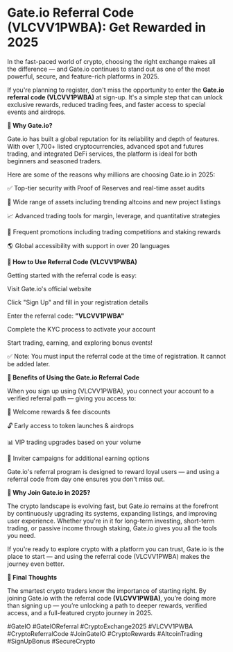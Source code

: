 # Gate.io Referral Code (VLCVV1PWBA): Get Rewarded in 2025

In the fast-paced world of crypto, choosing the right exchange makes all the difference — and Gate.io continues to stand out as one of the most powerful, secure, and feature-rich platforms in 2025.

If you're planning to register, don't miss the opportunity to enter the **Gate.io referral code (VLCVV1PWBA)** at sign-up. It's a simple step that can unlock exclusive rewards, reduced trading fees, and faster access to special events and airdrops.

**🔐 Why Gate.io?**

Gate.io has built a global reputation for its reliability and depth of features. With over 1,700+ listed cryptocurrencies, advanced spot and futures trading, and integrated DeFi services, the platform is ideal for both beginners and seasoned traders.

Here are some of the reasons why millions are choosing Gate.io in 2025:

✅ Top-tier security with Proof of Reserves and real-time asset audits

🚀 Wide range of assets including trending altcoins and new project listings

📈 Advanced trading tools for margin, leverage, and quantitative strategies

🎁 Frequent promotions including trading competitions and staking rewards

🌎 Global accessibility with support in over 20 languages

**📝 How to Use Referral Code (VLCVV1PWBA)**

Getting started with the referral code is easy:

Visit Gate.io's official website

Click "Sign Up" and fill in your registration details

Enter the referral code: **"VLCVV1PWBA"**

Complete the KYC process to activate your account

Start trading, earning, and exploring bonus events!

✅ Note: You must input the referral code at the time of registration. It cannot be added later.

**🎉 Benefits of Using the Gate.io Referral Code**

When you sign up using (VLCVV1PWBA), you connect your account to a verified referral path — giving you access to:

🎁 Welcome rewards & fee discounts

🔓 Early access to token launches & airdrops

📊 VIP trading upgrades based on your volume

💎 Inviter campaigns for additional earning options

Gate.io's referral program is designed to reward loyal users — and using a referral code from day one ensures you don't miss out.

**📣 Why Join Gate.io in 2025?**

The crypto landscape is evolving fast, but Gate.io remains at the forefront by continuously upgrading its systems, expanding listings, and improving user experience. Whether you're in it for long-term investing, short-term trading, or passive income through staking, Gate.io gives you all the tools you need.

If you're ready to explore crypto with a platform you can trust, Gate.io is the place to start — and using the referral code (VLCVV1PWBA) makes the journey even better.

**🔖 Final Thoughts**

The smartest crypto traders know the importance of starting right. By joining Gate.io with the referral code **(VLCVV1PWBA)**, you’re doing more than signing up — you’re unlocking a path to deeper rewards, verified access, and a full-featured crypto journey in 2025.

#GateIO #GateIOReferral #CryptoExchange2025 #VLCVV1PWBA #CryptoReferralCode #JoinGateIO #CryptoRewards #AltcoinTrading #SignUpBonus #SecureCrypto


